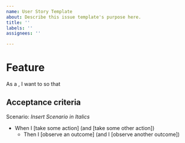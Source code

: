```yaml
---
name: User Story Template
about: Describe this issue template's purpose here.
title: ''
labels: ''
assignees: ''

---
```


# Feature 

As a <type of user>, I want to <execute some goal> so that <some reason>

## Acceptance criteria
Scenario: *Insert Scenario in Italics*
- When I [take some action] (and [take some other action])
    -  Then I [observe an outcome] (and I [observe another outcome])

